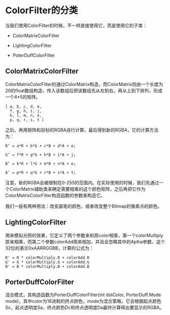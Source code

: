 # ColorFilter的分类
当我们使用ColorFilter的时候，不一样直接使用它，而是使用它的子类：

- ColorMatrixColorFilter

- LightingColorFilter

- PoterDuffColorFilter

## ColorMatrixColorFilter
ColorMatrixColorFilter的通过ColorMatrix构造，而ColorMatrix则由一个长度为20的float数组构造，传入该数组后把该数组先从左到右，再从上到下排列，形成一个4*5的矩阵。
```
[ a, b, c, d, e,
  f, g, h, i, j,
  k, l, m, n, o,
  p, q, r, s, t ]
```
之后，再用矩阵和目标的RGBA进行计算，最后得到新的RGBA，它的计算方法为：
```
R’ = a*R + b*G + c*B + d*A + e;

G’ = f*R + g*G + h*B + i*A + j;

B’ = k*R + l*G + m*B + n*A + o;

A’ = p*R + q*G + r*B + s*A + t;
```

注意，新的RGBA会被限制在0-255的范围内。在实际使用的时候，我们先通过一个ColorMatrix辅助类来确定需要相乘的这个颜色矩阵，之后再把它作为ColorMatrixColorFilter构造函数的参数来构造它。

我们一般有两种用法：改变画笔的颜色，或者改变整个Bitmap的像素点的颜色。

## LightingColorFilter

用来模拟光照的效果，它定义了两个参数来和原color相乘，第一个colorMultiply原来相乘，而第二个参数colorAdd用来相加，并且会忽略其中的Aplha参数，这个32位的表示0xAARRGGBB，计算的公式为：
```
R' = R * colorMultiply.R + colorAdd.R
G' = G * colorMultiply.G + colorAdd.G
B' = B * colorMultiply.B + colorAdd.B
```

## PorterDuffColorFilter

混合模式，其构造函数为PorterDuffColorFilter(int dstColor, PorterDuff.Mode mode)，其中color为16进制的终点颜色，mode为混合策略，它会根据起点颜色Sc，起点透明度Sa，终点颜色Dc和终点透明度Da最终计算得出要显示的RGBA。


